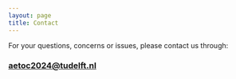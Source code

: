 ```yaml
---
layout: page
title: Contact
---
```


For your questions, concerns or issues, please contact us through:

 ### aetoc2024@tudelft.nl 


